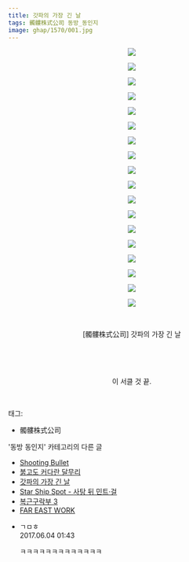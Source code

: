 ```yaml
---
title: 갓파의 가장 긴 날
tags: 髑髏株式公司 동방_동인지
image: ghap/1570/001.jpg
---
```

<div class="article">
<p style="text-align: center; clear: none; float: none;"><img src="{{ site.nasurl }}/ghap/1570/001.jpg"/></p>
<p style="text-align: center; clear: none; float: none;"><img src="{{ site.nasurl }}/ghap/1570/002.jpg"/></p>
<p style="text-align: center; clear: none; float: none;"><img src="{{ site.nasurl }}/ghap/1570/003.jpg"/></p>
<p style="text-align: center; clear: none; float: none;"><img src="{{ site.nasurl }}/ghap/1570/004.jpg"/></p>
<p style="text-align: center; clear: none; float: none;"><img src="{{ site.nasurl }}/ghap/1570/005.jpg"/></p>
<p style="text-align: center; clear: none; float: none;"><img src="{{ site.nasurl }}/ghap/1570/006.jpg"/></p>
<p style="text-align: center; clear: none; float: none;"><img src="{{ site.nasurl }}/ghap/1570/007.jpg"/></p>
<p style="text-align: center; clear: none; float: none;"><img src="{{ site.nasurl }}/ghap/1570/008.jpg"/></p>
<p style="text-align: center; clear: none; float: none;"><img src="{{ site.nasurl }}/ghap/1570/009.jpg"/></p>
<p style="text-align: center; clear: none; float: none;"><img src="{{ site.nasurl }}/ghap/1570/010.jpg"/></p>
<p style="text-align: center; clear: none; float: none;"><img src="{{ site.nasurl }}/ghap/1570/011.jpg"/></p>
<p style="text-align: center; clear: none; float: none;"><img src="{{ site.nasurl }}/ghap/1570/012.jpg"/></p>
<p style="text-align: center; clear: none; float: none;"><img src="{{ site.nasurl }}/ghap/1570/013.jpg"/></p>
<p style="text-align: center; clear: none; float: none;"><img src="{{ site.nasurl }}/ghap/1570/014.jpg"/></p>
<p style="text-align: center; clear: none; float: none;"><img src="{{ site.nasurl }}/ghap/1570/015.jpg"/></p>
<p style="text-align: center; clear: none; float: none;"><img src="{{ site.nasurl }}/ghap/1570/016.jpg"/></p>
<p style="text-align: center; clear: none; float: none;"><img src="{{ site.nasurl }}/ghap/1570/017.jpg"/></p>
<p style="text-align: center; clear: none; float: none;"><img src="{{ site.nasurl }}/ghap/1570/018.jpg"/></p>
<p style="text-align: center; clear: none; float: none;"><br/></p>
<p style="text-align: center; clear: none; float: none;">[髑髏株式公司] 갓파의 가장 긴 날</p>
<p style="text-align: center; clear: none; float: none;"><br/></p>
<p style="text-align: center; clear: none; float: none;"><br/></p>
<p style="text-align: center; clear: none; float: none;">이 서클 것 끝.</p>
<p><br/></p>
</div><div class="tagTrail">
<p>태그: </p>
<ul>
<li>髑髏株式公司</li>
</ul>
</div><div class="another">
<p>'동방 동인지' 카테고리의 다른 글</p>
<ul>
<li><a href="/2016-08-14-ghap_1572">Shooting Bullet</a></li>
<li><a href="/2016-08-14-ghap_1571">붉고도 커다란 달무리</a></li>
<li><a href="/2016-08-14-ghap_1570">갓파의 가장 긴 날</a></li>
<li><a href="/2016-08-14-ghap_1569">Star Ship Spot - 사탕 뒤 민트·걸</a></li>
<li><a href="/2016-08-14-ghap_1568">복근구락부 3</a></li>
<li><a href="/2016-08-14-ghap_1567">FAR EAST WORK</a></li>
</ul>
</div><div class="cb_module cb_fluid">
<div class="cb_wrt cb_profile">
<div class="comment">
<ul>
<li class="cb_thumb_off" id="comment15005474">
<div class="cb_comment_area">
<div class="cb_info_area">
<div class="cb_section">
<span class="cb_nick_name">ㄱㅁㅎ</span>
</div>
<div class="cb_section">
<span class="cb_date">2017.06.04 01:43 </span>
</div>
</div>
<div class="cb_dsc_comment">
<p class="cb_dsc">
											ㅋㅋㅋㅋㅋㅋㅋㅋㅋㅋㅋㅋㅋ
										</p>
</div>
</div></li>
</ul>
</div>
</div><!-- commentList close -->
</div>